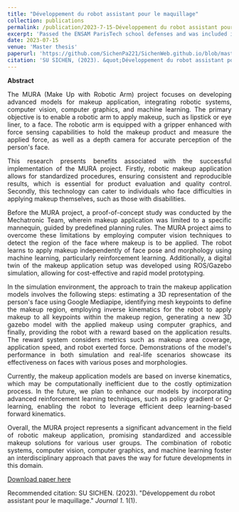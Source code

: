 ```yaml
---
title: "Développement du robot assistant pour le maquillage"
collection: publications
permalink: /publication/2023-7-15-Développement du robot assistant pour le maquillage
excerpt: 'Passed the ENSAM ParisTech school defenses and was included in the laboratory.'
date: 2023-07-15
venue: 'Master thesis'
paperurl: 'https://github.com/SichenPa221/SichenWeb.github.io/blob/master/files/SFE_Report.pdf'
citation: 'SU SICHEN, (2023). &quot;Développement du robot assistant pour le maquillage.&quot; <i>Journal 1</i>. 1(1).'
---
```

**Abstract**

<style>
    .justified-text {
        text-align: justify;
    }
</style>

<div class="justified-text">

<p>
The MURA (Make Up with Robotic Arm) project focuses on developing advanced models for makeup application, integrating robotic systems, computer vision, computer graphics, and machine learning. The primary objective is to enable a robotic arm to apply makeup, such as lipstick or eye liner, to a face. The robotic arm is equipped with a gripper enhanced with force sensing capabilities to hold the makeup product and measure the applied force, as well as a depth camera for accurate perception of the person's face. 
</p>

<p>
This research presents benefits associated with the successful implementation of the MURA project. Firstly, robotic makeup application allows for standardized procedures, ensuring consistent and reproducible results, which is essential for product evaluation and quality control. Secondly, this technology can cater to individuals who face difficulties in applying makeup themselves, such as those with disabilities. 
</p>

<p>
Before the MURA project, a proof-of-concept study was conducted by the Mechatronic Team, wherein makeup application was limited to a specific mannequin, guided by predefined planning rules. The MURA project aims to overcome these limitations by employing computer vision techniques to detect the region of the face where makeup is to be applied. The robot learns to apply makeup independently of face pose and morphology using machine learning, particularly reinforcement learning. Additionally, a digital twin of the makeup application setup was developed using ROS/Gazebo simulation, allowing for cost-effective and rapid model prototyping. 
</p>

<p>
In the simulation environment, the approach to train the makeup application models involves the following steps: estimating a 3D representation of the person's face using Google Mediapipe, identifying mesh keypoints to define the makeup region, employing inverse kinematics for the robot to apply makeup to all keypoints within the makeup region, generating a new 3D gazebo model with the applied makeup using computer graphics, and finally, providing the robot with a reward based on the application results. The reward system considers metrics such as makeup area coverage, application speed, and robot exerted force. Demonstrations of the model's performance in both simulation and real-life scenarios showcase its effectiveness on faces with various poses and morphologies.
</p>

<p>
Currently, the makeup application models are based on inverse kinematics, which may be computationally inefficient due to the costly optimization process. In the future, we plan to enhance our models by incorporating advanced reinforcement learning techniques, such as policy gradient or Q-learning, enabling the robot to leverage efficient deep learning-based forward kinematics. 
</p>

<p>
Overall, the MURA project represents a significant advancement in the field of robotic makeup application, promising standardized and accessible makeup solutions for various user groups. The combination of robotic systems, computer vision, computer graphics, and machine learning foster an interdisciplinary approach that paves the way for future developments in this domain. 
</p>

</div>

[Download paper here](https://github.com/SichenPa221/SichenWeb.github.io/blob/master/files/SFE_Report.pdf)

Recommended citation: SU SICHEN. (2023). "Développement du robot assistant pour le maquillage." <i>Journal 1</i>. 1(1).

